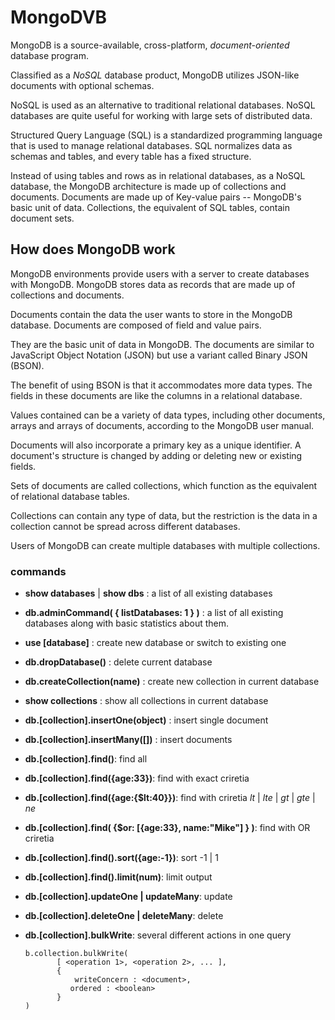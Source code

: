 # MongoDVB


MongoDB is a source-available, cross-platform, *document-oriented* database program. 

Classified as a *NoSQL* database product, MongoDB utilizes JSON-like documents with optional schemas. 

NoSQL is used as an alternative to traditional relational databases. NoSQL databases are quite useful for working with large sets of distributed data. 

Structured Query Language (SQL) is a standardized programming language that is used to manage relational databases. 
SQL normalizes data as schemas and tables, and every table has a fixed structure.

Instead of using tables and rows as in relational databases, as a NoSQL database, the MongoDB architecture is made up of collections and documents. 
Documents are made up of Key-value pairs -- MongoDB's basic unit of data. Collections, the equivalent of SQL tables, contain document sets. 


##  How does MongoDB work

MongoDB environments provide users with a server to create databases with MongoDB. MongoDB stores data as records that are made up of collections and documents.

Documents contain the data the user wants to store in the MongoDB database. Documents are composed of field and value pairs. 

They are the basic unit of data in MongoDB. The documents are similar to JavaScript Object Notation (JSON) but use a variant called Binary JSON (BSON). 

The benefit of using BSON is that it accommodates more data types. The fields in these documents are like the columns in a relational database. 

Values contained can be a variety of data types, including other documents, arrays and arrays of documents, according to the MongoDB user manual. 

Documents will also incorporate a primary key as a unique identifier. A document's structure is changed by adding or deleting new or existing fields.

Sets of documents are called collections, which function as the equivalent of relational database tables. 

Collections can contain any type of data, but the restriction is the data in a collection cannot be spread across different databases. 

Users of MongoDB can create multiple databases with multiple collections.


###  commands

 - **show databases** | **show dbs** : a list of all existing databases

 - **db.adminCommand( { listDatabases: 1 } )** : a list of all existing databases along with basic statistics about them. 

 - **use [database]** :  create new database or switch to existing one

 - **db.dropDatabase()** :  delete current database

 - **db.createCollection(name)** :  create new collection in current database

 - **show collections** :  show all collections in current database

 - **db.[collection].insertOne(object)** :  insert single document

 - **db.[collection].insertMany([])** :  insert documents

 - **db.[collection].find()**:  find all

 - **db.[collection].find({age:33})**:  find with exact criretia

 - **db.[collection].find({age:{$lt:40}})**:  find with criretia *lt* | *lte* | *gt* | *gte* | *ne*

 - **db.[collection].find( {$or: [{age:33}, name:"Mike"] } )**:  find with OR criretia

 - **db.[collection].find().sort({age:-1})**:  sort  -1 | 1

 - **db.[collection].find().limit(num)**:  limit output 

 - **db.[collection].updateOne | updateMany**:  update

 - **db.[collection].deleteOne | deleteMany**:  delete

 - **db.[collection].bulkWrite**:  several different actions in one query

      ```
	  b.collection.bulkWrite(
   			 [ <operation 1>, <operation 2>, ... ],
   			 {
     			 writeConcern : <document>,
      			ordered : <boolean>
    		 }
	  )
	  ```